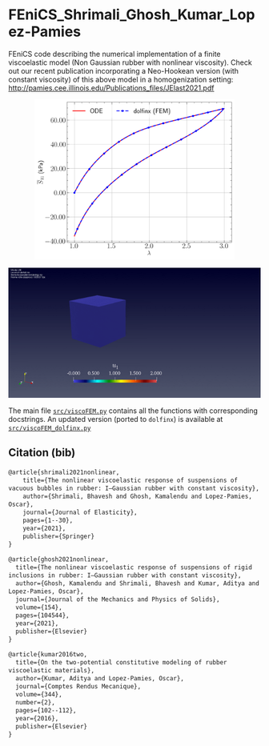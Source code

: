 # FEniCS_Shrimali_Ghosh_Kumar_Lopez-Pamies
FEniCS code describing the numerical implementation of a finite viscoelastic model (Non Gaussian rubber with nonlinear viscosity).
Check out our recent publication incorporating a Neo-Hookean version (with constant viscosity) of this above model in
a homogenization setting: http://pamies.cee.illinois.edu/Publications_files/JElast2021.pdf

<p style="text-align:center;"><img src="data/stress.png" alt="Logo" width="400"></p><p style="text-align:center;"><img src="data/data.gif" alt="Logo" width="600"></p>

The main file [`src/viscoFEM.py`](src/viscoFEM.py) contains all the functions with corresponding docstrings. An updated version (ported to `dolfinx`) is available at [`src/viscoFEM_dolfinx.py`](src/viscoFEM_dolfinx.py)

## Citation (bib)
```
@article{shrimali2021nonlinear,
    title={The nonlinear viscoelastic response of suspensions of vacuous bubbles in rubber: I—Gaussian rubber with constant viscosity},
    author={Shrimali, Bhavesh and Ghosh, Kamalendu and Lopez-Pamies, Oscar},
    journal={Journal of Elasticity},
    pages={1--30},
    year={2021},
    publisher={Springer}
}
```

```
@article{ghosh2021nonlinear,
  title={The nonlinear viscoelastic response of suspensions of rigid inclusions in rubber: I—Gaussian rubber with constant viscosity},
  author={Ghosh, Kamalendu and Shrimali, Bhavesh and Kumar, Aditya and Lopez-Pamies, Oscar},
  journal={Journal of the Mechanics and Physics of Solids},
  volume={154},
  pages={104544},
  year={2021},
  publisher={Elsevier}
}
```

```
@article{kumar2016two,
  title={On the two-potential constitutive modeling of rubber viscoelastic materials},
  author={Kumar, Aditya and Lopez-Pamies, Oscar},
  journal={Comptes Rendus Mecanique},
  volume={344},
  number={2},
  pages={102--112},
  year={2016},
  publisher={Elsevier}
}
```
